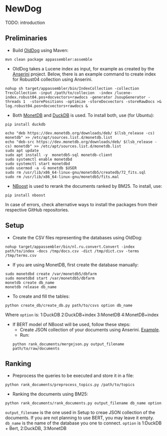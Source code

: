 # NewDog

TODO: introduction

## Preliminaries

* Build [OldDog](https://github.com/Chriskamphuis/olddog) using Maven:
```
mvn clean package appassembler:assemble
```
* OldDog takes a Lucene index as input, for example as created by the [Anserini](https://github.com/castorini/Anserini) project. Below, there is an example command to create index for Robust04 collection using Anserini.

```
nohup sh target/appassembler/bin/IndexCollection -collection TrecCollection -input /path/to/collecion  -index /lucene-index.robust04.pos+docvectors+rawdocs -generator JsoupGenerator -threads 1  -storePositions -optimize -storeDocvectors -storeRawDocs >& log.robust04.pos+docvectors+rawdocs &
```

* Both [MonetDB](https://www.monetdb.org/) and [DuckDB](https://www.duckdb.org/) is used. To install both, use (for Ubuntu):
```
pip install duckdb
```
```
echo "deb https://dev.monetdb.org/downloads/deb/ $(lsb_release -cs) monetdb" >> /etc/apt/sources.list.d/monetdb.list
echo "deb-src https://dev.monetdb.org/downloads/deb/ $(lsb_release -cs) monetdb" >> /etc/apt/sources.list.d/monetdb.list
sudo apt update
sudo apt install -y  monetdb5-sql monetdb-client
sudo systemctl enable monetdbd
sudo systemctl start monetdbd
sudo usermod -a -G monetdb $USER
sudo rm /usr/lib/x86_64-linux-gnu/monetdb5/createdb/72_fits.sql
sudo rm /usr/lib/x86_64-linux-gnu/monetdb5/fits.mal
```
* [NBoost](https://github.com/koursaros-ai/nboost) is used to rerank the documents ranked by BM25. To install, use:
```
pip install nboost
```
In case of errors, check alternative ways to install the packages from their respective GitHub repositories. 

## Setup
* Create the CSV files representing the databases using OldDog:
```
nohup target/appassembler/bin/nl.ru.convert.Convert -index path/to/index -docs /tmp/docs.csv -dict /tmp/dict.csv -terms /tmp/terms.csv
```
* If you are using MonetDB, first create the database manually:
```
sudo monetdbd create /var/monetdb5/dbfarm
sudo monetdbd start /var/monetdb5/dbfarm
monetdb create db_name
monetdb release db_name
```
* To create and fill the tables:
```
python create_db/create_db.py path/to/csvs option db_name
```
Where ```option``` is: 1:DuckDB 2:DuckDB+index 3:MonetDB 4:MonetDB+index
 
* If BERT model of NBoost will be used, follow these steps:
  * Create JSON collection of your documents using Anserini. [Example](https://github.com/castorini/anserini/blob/master/src/main/python/passage_retrieval/example/robust04.md).
  * Run:
  ```
  python rank_documents/mergejson.py output_filename path/to/raw/documents
  ```
## Ranking

* Preprocess the queries to be executed and store it in a file:
```
python rank_documents/preprocess_topics.py /path/to/topics 
```
* Ranking the documents using BM25:
```
python rank_documents/rank_documents.py output_filename db_name option
```
```output_filename``` is the one used in Setup to creae JSON collection of the documents. If you are not planning to use BERT, you may leave it empty.
```db_name``` is the name of the database you one to connect.
```option``` is 1:DuckDB + Bert, 2:DuckDB, 3:MonetDB
